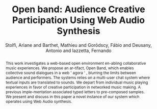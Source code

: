 --- 
  title: "Open band: Audience Creative Participation Using Web Audio Synthesis" 
  abstract: "This work investigates a web-based open environment en-abling collaborative music experiences. We propose an ar-tifact, Open Band, which enables collective sound dialogues in a web ' agora ' , blurring the limits between audience and performers. The systems relies on a multi-user chat system where textual inputs are translated to sounds. We depart from individual music playing experiences in favor of creative participation in networked music making. A previous imple-mentation associated typed letters to pre-composed samples. We present and discuss in this paper a novel instance of our system which operates using Web Audio synthesis." 
  address: "London" 
  author: "Stolfi, Ariane and Barthet, Mathieu and Goródscy, Fábio and Deusany, Antonio and Iazzetta, Fernando" 
  booktitle: "Proceedings of the International Web Audio Conference" 
  editor: "Thalmann, Florian and Ewert, Sebastian" 
  month: "Proceedings of the International Web Audio Conference"
  pages: "" 
  publisher: "Queen Mary University of London" 
  series: "WAC '17"
  type: "Paper"  
  year: "2017" 
  id: "2017_11" 
  tags: year2017 
  pdflink: /_data/papers/pdf/2017/2017_11.pdf
  ISSN: Can't find it!
---